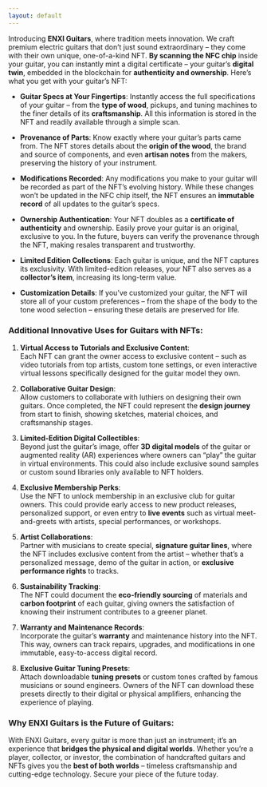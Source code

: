 ```yaml
---
layout: default
---
```


Introducing **ENXI Guitars**, where tradition meets innovation. We craft premium electric guitars that don’t just sound extraordinary – they come with their own unique, one-of-a-kind NFT. **By scanning the NFC chip** inside your guitar, you can instantly mint a digital certificate – your guitar’s **digital twin**, embedded in the blockchain for **authenticity and ownership**. Here’s what you get with your guitar’s NFT:

- **Guitar Specs at Your Fingertips**: Instantly access the full specifications of your guitar – from the **type of wood**, pickups, and tuning machines to the finer details of its **craftsmanship**. All this information is stored in the NFT and readily available through a simple scan.

- **Provenance of Parts**: Know exactly where your guitar’s parts came from. The NFT stores details about the **origin of the wood**, the brand and source of components, and even **artisan notes** from the makers, preserving the history of your instrument.

- **Modifications Recorded**: Any modifications you make to your guitar will be recorded as part of the NFT’s evolving history. While these changes won’t be updated in the NFC chip itself, the NFT ensures an **immutable record** of all updates to the guitar’s specs.

- **Ownership Authentication**: Your NFT doubles as a **certificate of authenticity** and ownership. Easily prove your guitar is an original, exclusive to you. In the future, buyers can verify the provenance through the NFT, making resales transparent and trustworthy.

- **Limited Edition Collections**: Each guitar is unique, and the NFT captures its exclusivity. With limited-edition releases, your NFT also serves as a **collector’s item**, increasing its long-term value.

- **Customization Details**: If you’ve customized your guitar, the NFT will store all of your custom preferences – from the shape of the body to the tone wood selection – ensuring these details are preserved for life.

### Additional Innovative Uses for Guitars with NFTs:

1. **Virtual Access to Tutorials and Exclusive Content**:  
   Each NFT can grant the owner access to exclusive content – such as video tutorials from top artists, custom tone settings, or even interactive virtual lessons specifically designed for the guitar model they own.

2. **Collaborative Guitar Design**:  
   Allow customers to collaborate with luthiers on designing their own guitars. Once completed, the NFT could represent the **design journey** from start to finish, showing sketches, material choices, and craftsmanship stages.

3. **Limited-Edition Digital Collectibles**:  
   Beyond just the guitar’s image, offer **3D digital models** of the guitar or augmented reality (AR) experiences where owners can “play” the guitar in virtual environments. This could also include exclusive sound samples or custom sound libraries only available to NFT holders.

4. **Exclusive Membership Perks**:  
   Use the NFT to unlock membership in an exclusive club for guitar owners. This could provide early access to new product releases, personalized support, or even entry to **live events** such as virtual meet-and-greets with artists, special performances, or workshops.

5. **Artist Collaborations**:  
   Partner with musicians to create special, **signature guitar lines**, where the NFT includes exclusive content from the artist – whether that’s a personalized message, demo of the guitar in action, or **exclusive performance rights** to tracks.

6. **Sustainability Tracking**:  
   The NFT could document the **eco-friendly sourcing** of materials and **carbon footprint** of each guitar, giving owners the satisfaction of knowing their instrument contributes to a greener planet.

7. **Warranty and Maintenance Records**:  
   Incorporate the guitar’s **warranty** and maintenance history into the NFT. This way, owners can track repairs, upgrades, and modifications in one immutable, easy-to-access digital record.

8. **Exclusive Guitar Tuning Presets**:  
   Attach downloadable **tuning presets** or custom tones crafted by famous musicians or sound engineers. Owners of the NFT can download these presets directly to their digital or physical amplifiers, enhancing the experience of playing.

### Why ENXI Guitars is the Future of Guitars:

With ENXI Guitars, every guitar is more than just an instrument; it’s an experience that **bridges the physical and digital worlds**. Whether you’re a player, collector, or investor, the combination of handcrafted guitars and NFTs gives you the **best of both worlds** – timeless craftsmanship and cutting-edge technology. Secure your piece of the future today.
